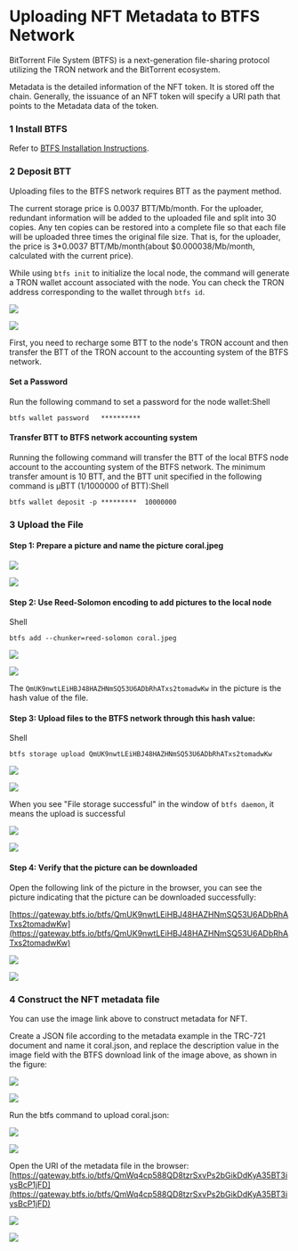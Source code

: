 # Uploading NFT Metadata to BTFS Network

BitTorrent File System \(BTFS\) is a next-generation file-sharing protocol utilizing the TRON network and the BitTorrent ecosystem.

Metadata is the detailed information of the NFT token. It is stored off the chain. Generally, the issuance of an NFT token will specify a URI path that points to the Metadata data of the token.

### 1 Install BTFS

Refer to [BTFS Installation Instructions](https://docs.btfs.io/docs/btfs-demo).

### 2 Deposit BTT

Uploading files to the BTFS network requires BTT as the payment method.

The current storage price is 0.0037 BTT/Mb/month. For the uploader, redundant information will be added to the uploaded file and split into 30 copies. Any ten copies can be restored into a complete file so that each file will be uploaded three times the original file size. That is, for the uploader, the price is 3\*0.0037 BTT/Mb/month\(about $0.000038/Mb/month, calculated with the current price\).

While using `btfs init` to initialize the local node, the command will generate a TRON wallet account associated with the node. You can check the TRON address corresponding to the wallet through `btfs id`.

![](https://files.readme.io/bef9ccd-641616987616_.pic_hd.jpg)

![](https://files.readme.io/bef9ccd-641616987616_.pic_hd.jpg)

First, you need to recharge some BTT to the node's TRON account and then transfer the BTT of the TRON account to the accounting system of the BTFS network.

#### Set a Password

Run the following command to set a password for the node wallet:Shell

```text
btfs wallet password   **********
```

#### Transfer BTT to BTFS network accounting system

Running the following command will transfer the BTT of the local BTFS node account to the accounting system of the BTFS network. The minimum transfer amount is 10 BTT, and the BTT unit specified in the following command is μBTT \(1/1000000 of BTT\):Shell

```text
btfs wallet deposit -p *********  10000000
```

### 3 Upload the File

#### Step 1: Prepare a picture and name the picture coral.jpeg

![](https://files.readme.io/e53617d-611616987482_.pic_hd.jpg)

![](https://files.readme.io/e53617d-611616987482_.pic_hd.jpg)

#### Step 2: Use Reed-Solomon encoding to add pictures to the local node

Shell

```text
btfs add --chunker=reed-solomon coral.jpeg
```

![](https://files.readme.io/a16e85b-621616987528_.pic_hd.jpg)

![](https://files.readme.io/a16e85b-621616987528_.pic_hd.jpg)

The `QmUK9nwtLEiHBJ48HAZHNmSQ53U6ADbRhATxs2tomadwKw` in the picture is the hash value of the file.

#### Step 3: Upload files to the BTFS network through this hash value:

Shell

```text
btfs storage upload QmUK9nwtLEiHBJ48HAZHNmSQ53U6ADbRhATxs2tomadwKw
```

![](https://files.readme.io/f19d5b8-631616987592_.pic_hd.jpg)

![](https://files.readme.io/f19d5b8-631616987592_.pic_hd.jpg)

When you see "File storage successful" in the window of `btfs daemon`, it means the upload is successful

![](https://files.readme.io/1a87623-641616987616_.pic_hd.jpg)

![](https://files.readme.io/1a87623-641616987616_.pic_hd.jpg)

#### Step 4: Verify that the picture can be downloaded

Open the following link of the picture in the browser, you can see the picture indicating that the picture can be downloaded successfully:

[https://gateway.btfs.io/btfs/QmUK9nwtLEiHBJ48HAZHNmSQ53U6ADbRhATxs2tomadwKw](https://gateway.btfs.io/btfs/QmUK9nwtLEiHBJ48HAZHNmSQ53U6ADbRhATxs2tomadwKw)

![](https://files.readme.io/89b6fe0-651616987651_.pic_hd.jpg)

![](https://files.readme.io/89b6fe0-651616987651_.pic_hd.jpg)

### 4 Construct the NFT metadata file

You can use the image link above to construct metadata for NFT.

Create a JSON file according to the metadata example in the TRC-721 document and name it coral.json, and replace the description value in the image field with the BTFS download link of the image above, as shown in the figure:

![](https://files.readme.io/fd99909-661616987692_.pic.jpg)

![](https://files.readme.io/fd99909-661616987692_.pic.jpg)

Run the btfs command to upload coral.json:

![](https://files.readme.io/43483fc-671616987719_.pic_hd.jpg)

![](https://files.readme.io/43483fc-671616987719_.pic_hd.jpg)

Open the URI of the metadata file in the browser:  
[https://gateway.btfs.io/btfs/QmWq4cp588QD8tzrSxvPs2bGikDdKyA35BT3iysBcP1jFD](https://gateway.btfs.io/btfs/QmWq4cp588QD8tzrSxvPs2bGikDdKyA35BT3iysBcP1jFD)  


![](https://files.readme.io/6b62b0f-681616987739_.pic.jpg)

![](https://files.readme.io/6b62b0f-681616987739_.pic.jpg)

